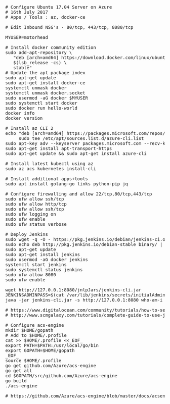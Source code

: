 <pre>
# Configure Ubuntu 17.04 Server on Azure
# 16th July 2017
# Apps / Tools : az, docker-ce

# Edit Inbound NSG's - 80/tcp, 443/tcp, 8080/tcp

MYUSER=motorhead

# Install docker community edition
sudo add-apt-repository \
   "deb [arch=amd64] https://download.docker.com/linux/ubuntu \
   $(lsb_release -cs) \
   stable"
# Update the apt package index
sudo apt-get update
sudo apt-get install docker-ce
systemctl unmask docker
systemctl unmask docker.socket
sudo usermod -aG docker $MYUSER
sudo systemctl start docker
sudo docker run hello-world
docker info
docker version

# Install az CLI 2
echo "deb [arch=amd64] https://packages.microsoft.com/repos/azure-cli/ wheezy main" | \
     sudo tee /etc/apt/sources.list.d/azure-cli.list
sudo apt-key adv --keyserver packages.microsoft.com --recv-keys 417A0893
sudo apt-get install apt-transport-https
sudo apt-get update && sudo apt-get install azure-cli

# Install latest kubectl using az
sudo az acs kubernetes install-cli

# Install additional apps+tools
sudo apt install golang-go links python-pip jq

# Configure firewalling and allow 22/tcp,80/tcp,443/tcp
sudo ufw allow ssh/tcp
sudo ufw allow http/tcp
sudo ufw allow ssh/tcp
sudo ufw logging on
sudo ufw enable
sudo ufw status verbose

# Deploy Jenkins
sudo wget -q -O - https://pkg.jenkins.io/debian/jenkins-ci.org.key | sudo apt-key add -
sudo echo deb http://pkg.jenkins.io/debian-stable binary/ | sudo tee /etc/apt/sources.list.d/jenkins.list
sudo apt-get update
sudo apt-get install jenkins
sudo usermod -aG docker jenkins
systemctl start jenkins
sudo systemctl status jenkins
sudo ufw allow 8080
sudo ufw enable

wget http://127.0.0.1:8080/jnlpJars/jenkins-cli.jar
JENKINSADMINPASS=$(cat /var/lib/jenkins/secrets/initialAdminPassword)
java -jar jenkins-cli.jar -s http://127.0.0.1:8080 who-am-i --username admin --password $JENKINSADMINPASS

# https://www.digitalocean.com/community/tutorials/how-to-set-up-continuous-integration-pipelines-in-jenkins-on-ubuntu-16-04
# http://www.scmgalaxy.com/tutorials/complete-guide-to-use-jenkins-cli-command-line

# Configure acs-engine
mkdir $HOME/gopath
# Add to $HOME/.profile
cat >> $HOME/.profile <<_EOF_
export PATH=$PATH:/usr/local/go/bin
export GOPATH=$HOME/gopath
_EOF_
source $HOME/.profile
go get github.com/Azure/acs-engine
go get all
cd $GOPATH/src/github.com/Azure/acs-engine
go build
./acs-engine

# https://github.com/Azure/acs-engine/blob/master/docs/acsengine.md

</pre>
